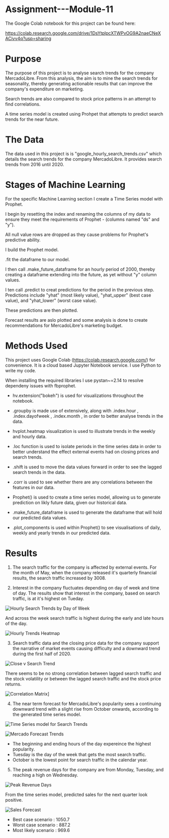# Assignment---Module-11

The Google Colab notebook for this project can be found here:

https://colab.research.google.com/drive/1DsYtplpcXTWPvOG9A2naeCNeXACivv4q?usp=sharing

# Purpose

The purpose of this project is to analyse search trends for the company MercadoLibre. From this analysis, the aim is to mine the search trends for seasonality, thereby generating actionable results that can improve the company's expenditure on marketing.

Search trends are also compared to stock price patterns in an attempt to find correlations.

A time series model is created using Prohpet that attempts to predict search trends for the near future.

# The Data

The data used in this project is is "google_hourly_search_trends.csv" which details the search trends for the company MercadoLibre. It provides search trends from 2016 until 2020.

# Stages of Machine Learning

For the specific Machine Learning section I create a Time Series model with Prophet.

I begin by resetting the index and renaming the columns of my data to ensure they meet the requirements of Prophet - (columns named "ds" and "y").

All null value rows are dropped as they cause problems for Prophet's predictive ability.

I build the Prophet model.

.fit the dataframe to our model.

I then call .make_future_dataframe for an hourly period of 2000, thereby creating a dataframe extending into the future, as yet without "y" column values.

I ten call .predict to creat predictions for the period in the previous step. Predictions include "yhat" (most likely value), "yhat_upper" (best case value), and "yhat_lower" (worst case value).

These predictions are then plotted.

Forecast results are aslo plotted and some analysis is done to create recommendations for MercadoLibre's marketing budget.

# Methods Used

This project uses Google Colab (https://colab.research.google.com/) for convenience. It is a cloud based Jupyter Notebook service. I use Python to write my code.

When installing the required libraries I use pystan~=2.14 to resolve dependeny issues with fbprophet.

- hv.extension("bokeh") is used for visualizations throughout the notebook.

- .groupby is made use of extensively, along with .index.hour , .index.dayofweek , .index.month , in order to better analyse trends in the data.

- hvplot.heatmap visualization is used to illustrate trends in the weekly and hourly data.

- .loc function is used to isolate periods in the time series data in order to better understand the effect external events had on closing prices and search trends.

- .shift is used to move the data values forward in order to see the lagged search trends in the data.

- .corr is used to see whether there are any correlations between the features in our data.

- Prophet() is used to create a time series model, allowing us to generate prediction on likly future data, given our historical data.

- .make_future_dataframe is used to generate the dataframe that will hold our predicted data values.

- .plot_components is used within Prophet() to see visualisations of daily, weekly and yearly trends in our predicted data.

# Results

1. The search traffic for the company is affected by external events. For the month of May, when the company released it's quarterly financial results, the search traffic increased by 3008.

2. Interest in the company fluctuates depending on day of week and time of day. The results show that interest in the company, based on search traffic, is at it's highest on Tueday.

![Hourly Search Trends by Day of Week](Images/Hourly_Search_Trends_Days.JPG)

And across the week search traffic is highest during the early and late hours of the day.

![Hourly Trends Heatmap](Images/Hourly_Search_Trends_heatmap.JPG)

3. Search traffic data and the closing price data for the company support the narrative of market events causing difficulty and a downward trend during the first half of 2020.

![Close v Search Trend](Images/Close_v_Search_Trend.JPG)

There seems to be no strong correlation between lagged search traffic and the stock volatility or between the lagged search traffic and the stock price returns.

![Correlation Matrix](Images/correlations.JPG)]

4. The near term forecast for MercadoLibre's popularity sees a continuing downward trend with a slight rise from October onwards, according to the generated time series model.

![Time Series model for Search Trends](Images/Time_Series_Forecast_Search.JPG)

![Mercado Forecast Trends](Images/Mercado_Forecast_Trends.JPG)

- The beginning and ending hours of the day expereince the highest popularity.
- Tuesday is the day of the week that gets the most search traffic.
- October is the lowest point for search traffic in the calendar year.

5. The peak revenue days for the company are from Monday, Tuesday, and reaching a high on Wednesday.

![Peak Revenue Days](Images/Peak_Revenue_Days.JPG)

From the time series model, predicted sales for the next quarter look positive.

![Sales Forecast](Images/sales_forecast.JPG)

- Best case scenario : 1050.7
- Worst case scenario : 887.2
- Most likely scenario : 969.6
